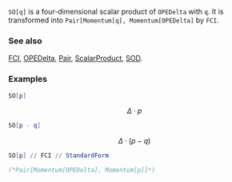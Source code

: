 `SO[q]` is a four-dimensional scalar product of `OPEDelta` with `q`. It is transformed into `Pair[Momentum[q], Momentum[OPEDelta]` by `FCI`.

### See also

[FCI](FCI), [OPEDelta](OPEDelta), [Pair](Pair), [ScalarProduct](ScalarProduct), [SOD](SOD).

### Examples

```mathematica
SO[p]
```

$$\Delta \cdot p$$

```mathematica
SO[p - q]
```

$$\Delta \cdot (p-q)$$

```mathematica
SO[p] // FCI // StandardForm

(*Pair[Momentum[OPEDelta], Momentum[p]]*)
```